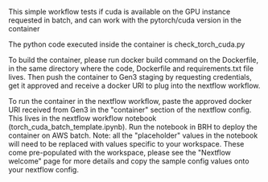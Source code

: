 This simple workflow tests if cuda is available on the GPU instance requested in batch, and can work with the pytorch/cuda version in the container

The python code executed inside the container is check_torch_cuda.py

To build the container, please run docker build command on the Dockerfile, in the same directory where the code, Dockerfile and requirements.txt file lives. Then push the container to Gen3 staging by requesting credentials, get it approved and receive a docker URI to plug into the nextflow workflow.

To run the container in the nextflow workflow, paste the approved docker URI received from Gen3 in the "container" section of the nextflow config. This lives in the nextflow workflow notebook (torch_cuda_batch_template.ipynb). Run the notebook in BRH to deploy the container on AWS batch. Note: all the "placeholder" values in the notebook will need to be replaced with values specific to your workspace. These come pre-populated with the workspace, please see the "Nextflow welcome" page for more details and copy the sample config values onto your nextflow config.
